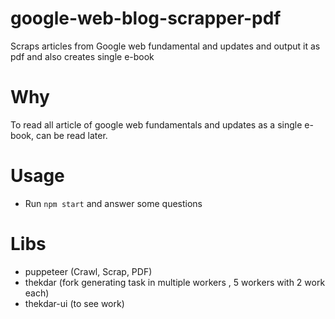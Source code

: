 # google-web-blog-scrapper-pdf
Scraps articles from Google web fundamental and updates and output it as pdf and also creates single e-book

# Why
To read all article of google web fundamentals and updates as a single e-book, can be read later.

# Usage
* Run `npm start` and answer some questions

# Libs
* puppeteer (Crawl, Scrap, PDF)
* thekdar  (fork generating task in multiple workers , 5 workers with 2 work each)
* thekdar-ui (to see work)
